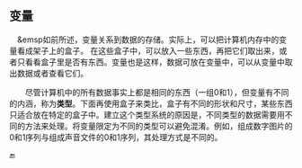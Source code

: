 ## 变量

&emsp;&emsp如前所述，变量关系到数据的存储。实际上，可以把计算机内存中的变量看成架子上的盒子。
在这些盒子中，可以放入一些东西，再把它们取出来，或者只看看盒子里是否有东西。变量也是这样，数据可放在变量中，可以从变量中取出数据或者查看它们。

&emsp;&emsp;尽管计算机中的所有数据事实上都是相同的东西（一组0和1），但变量有不同的内涵，称为**类型**。下面再使用盒子来类比，盒子有不同的形状和尺寸，某些东西只适合放在特定的盒子中。建立这个类型系统的原因是，不同类型的数据需要用不同的方法来处理。将变量限定为不同的类型可以避免混淆。例如，组成数字图片的0和1序列与组成声音文件的0和1序列，其处理方式是不同的。





🔚

